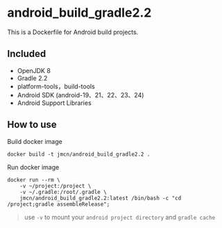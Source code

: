 # android_build_gradle2.2
This is a Dockerfile for Android build projects.

## Included
* OpenJDK 8
* Gradle 2.2
* platform-tools，build-tools
* Android SDK (android-19、21、22、23、24)
* Android Support Libraries

## How to use
Build docker image
```
docker build -t jmcn/android_build_gradle2.2 .
```

Run docker image
```
docker run --rm \
	-v ~/project:/project \
    -v ~/.gradle:/root/.gradle \
    jmcn/android_build_gradle2.2:latest /bin/bash -c "cd /project;gradle assembleRelease";
```

> use `-v` to mount your `android project directory` and `gradle cache`
